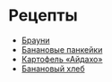 # Рецепты

- [Брауни](brownie.md)
- [Банановые панкейки](banana_pancake.md)
- [Картофель «Айдахо»](potato_idaho.md)
- [Банановый хлеб](banana_bread.md)
